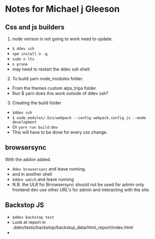 # Notes for Michael j Gleeson

## Css and js builders

1. node verison is not going to work need to update.
* `$ ddev ssh `
* `npm install n -g `
* `sudo n lts `
*  `n prune`
* may need to restart the ddev ssh shell.

2. To build yarn node_modules folder.
 - From the themes custom alps_trips folder.
 - Run $ yarn does this work outside of ddev ssh?

3. Creating the build folder
* `$ddev ssh`
* `$ node_modules/.bin/webpack --config webpack.config.js --mode development`
* Or `yarn run build:dev`
* This will have to be done for every css change.

## browsersync
With the addon added.
* `ddev browsersync` and leave running.
* and in another shell
* `$ddev watch` and leave running
* N.B. the ULR for Brrowsersync should not be used for admin only frontend dev use other URL's for admin and interacting with the site.

## Backstop JS
* `$ddev backstop test`
* Look at report in .ddev/tests/backstop/backstop_data/html_report/index.html
*

